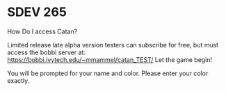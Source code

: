 # SDEV 265
How Do I access Catan?

Limited release late alpha version testers can subscribe for free, but must access the bobbi server at: https://bobbi.ivytech.edu/~mmammel/catan_TEST/
Let the game begin!

You will be prompted for your name and color. Please enter your color exactly.
